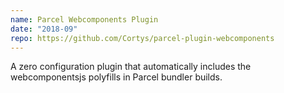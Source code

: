 ```yaml
---
name: Parcel Webcomponents Plugin
date: "2018-09"
repo: https://github.com/Cortys/parcel-plugin-webcomponents
---
```

A zero configuration plugin that automatically includes the webcomponentsjs polyfills in Parcel bundler builds.
